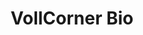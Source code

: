 ---
title: "VollCorner Bio"
url: /muenchen/vollcorner-bio-wolfratshauser-strasse/
shop: Supermarkt
---